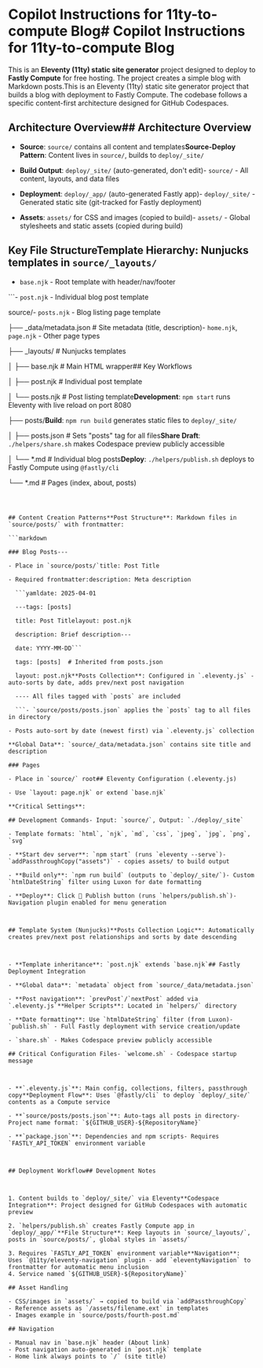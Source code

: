 # Copilot Instructions for 11ty-to-compute Blog# Copilot Instructions for 11ty-to-compute Blog



This is an **Eleventy (11ty) static site generator** project designed to deploy to **Fastly Compute** for free hosting. The project creates a simple blog with Markdown posts.This is an Eleventy (11ty) static site generator project that builds a blog with deployment to Fastly Compute. The codebase follows a specific content-first architecture designed for GitHub Codespaces.



## Architecture Overview## Architecture Overview



- **Source**: `source/` contains all content and templates**Source-Deploy Pattern**: Content lives in `source/`, builds to `deploy/_site/`

- **Build Output**: `deploy/_site/` (auto-generated, don't edit)- `source/` - All content, layouts, and data files

- **Deployment**: `deploy/_app/` (auto-generated Fastly app)- `deploy/_site/` - Generated static site (git-tracked for Fastly deployment)

- **Assets**: `assets/` for CSS and images (copied to build)- `assets/` - Global stylesheets and static assets (copied during build)



## Key File Structure**Template Hierarchy**: Nunjucks templates in `source/_layouts/`

- `base.njk` - Root template with header/nav/footer

```- `post.njk` - Individual blog post template

source/- `posts.njk` - Blog listing page template

├── _data/metadata.json          # Site metadata (title, description)- `home.njk`, `page.njk` - Other page types

├── _layouts/                    # Nunjucks templates

│   ├── base.njk                # Main HTML wrapper## Key Workflows

│   ├── post.njk                # Individual post template

│   └── posts.njk               # Post listing template**Development**: `npm start` runs Eleventy with live reload on port 8080

├── posts/**Build**: `npm run build` generates static files to `deploy/_site/`

│   ├── posts.json              # Sets "posts" tag for all files**Share Draft**: `./helpers/share.sh` makes Codespace preview publicly accessible

│   └── *.md                    # Individual blog posts**Deploy**: `./helpers/publish.sh` deploys to Fastly Compute using `@fastly/cli`

└── *.md                        # Pages (index, about, posts)

```## Content Patterns



## Content Creation Patterns**Post Structure**: Markdown files in `source/posts/` with frontmatter:

```markdown

### Blog Posts---

- Place in `source/posts/`title: Post Title

- Required frontmatter:description: Meta description

  ```yamldate: 2025-04-01

  ---tags: [posts]

  title: Post Titlelayout: post.njk

  description: Brief description---

  date: YYYY-MM-DD```

  tags: [posts]  # Inherited from posts.json

  layout: post.njk**Posts Collection**: Configured in `.eleventy.js` - auto-sorts by date, adds prev/next post navigation

  ---- All files tagged with `posts` are included

  ```- `source/posts/posts.json` applies the `posts` tag to all files in directory

- Posts auto-sort by date (newest first) via `.eleventy.js` collection

**Global Data**: `source/_data/metadata.json` contains site title and description

### Pages

- Place in `source/` root## Eleventy Configuration (.eleventy.js)

- Use `layout: page.njk` or extend `base.njk`

**Critical Settings**:

## Development Commands- Input: `source/`, Output: `./deploy/_site`

- Template formats: `html`, `njk`, `md`, `css`, `jpeg`, `jpg`, `png`, `svg`

- **Start dev server**: `npm start` (runs `eleventy --serve`)- `addPassthroughCopy("assets")` - copies assets/ to build output

- **Build only**: `npm run build` (outputs to `deploy/_site/`)- Custom `htmlDateString` filter using Luxon for date formatting

- **Deploy**: Click 🚀 Publish button (runs `helpers/publish.sh`)- Navigation plugin enabled for menu generation



## Template System (Nunjucks)**Posts Collection Logic**: Automatically creates prev/next post relationships and sorts by date descending



- **Template inheritance**: `post.njk` extends `base.njk`## Fastly Deployment Integration

- **Global data**: `metadata` object from `source/_data/metadata.json`

- **Post navigation**: `prevPost`/`nextPost` added via `.eleventy.js`**Helper Scripts**: Located in `helpers/` directory

- **Date formatting**: Use `htmlDateString` filter (from Luxon)- `publish.sh` - Full Fastly deployment with service creation/update

- `share.sh` - Makes Codespace preview publicly accessible 

## Critical Configuration Files- `welcome.sh` - Codespace startup message



- **`.eleventy.js`**: Main config, collections, filters, passthrough copy**Deployment Flow**: Uses `@fastly/cli` to deploy `deploy/_site/` contents as a Compute service

- **`source/posts/posts.json`**: Auto-tags all posts in directory- Project name format: `${GITHUB_USER}-${RepositoryName}`

- **`package.json`**: Dependencies and npm scripts- Requires `FASTLY_API_TOKEN` environment variable



## Deployment Workflow## Development Notes



1. Content builds to `deploy/_site/` via Eleventy**Codespace Integration**: Project designed for GitHub Codespaces with automatic preview

2. `helpers/publish.sh` creates Fastly Compute app in `deploy/_app/`**File Structure**: Keep layouts in `source/_layouts/`, posts in `source/posts/`, global styles in `assets/`

3. Requires `FASTLY_API_TOKEN` environment variable**Navigation**: Uses `@11ty/eleventy-navigation` plugin - add `eleventyNavigation` to frontmatter for automatic menu inclusion
4. Service named `${GITHUB_USER}-${RepositoryName}`

## Asset Handling

- CSS/images in `assets/` → copied to build via `addPassthroughCopy`
- Reference assets as `/assets/filename.ext` in templates
- Images example in `source/posts/fourth-post.md`

## Navigation

- Manual nav in `base.njk` header (About link)
- Post navigation auto-generated in `post.njk` template
- Home link always points to `/` (site title)